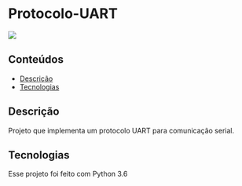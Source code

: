 # Protocolo-UART
![](https://img.shields.io/badge/-Python-informational?style=flat&logo=python&logoColor=white&color=blue)

## Conteúdos
* [Descrição](#descrição)
* [Tecnologias](#tecnologias)

## Descrição
Projeto que implementa um protocolo UART para comunicação serial.

## Tecnologias
Esse projeto foi feito com Python 3.6

